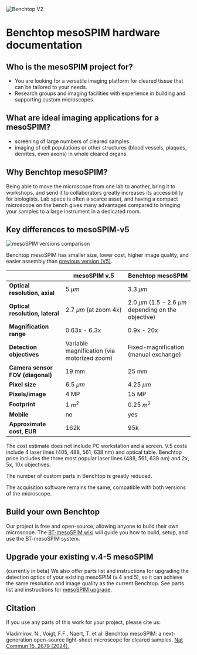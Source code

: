 ![Benchtop V2](https://github.com/mesoSPIM/benchtop-hardware/blob/main/Benchtop-2024(default-version)/CAD-model-Inventor/mesoSPIM/renderings/overview/benchtop-mesoSPIM_latest.png)

# Benchtop mesoSPIM hardware documentation

## Who is the mesoSPIM project for?
* You are looking for a versatile imaging platform for cleared tissue that can be tailored to your needs.
* Research groups and imaging facilities with experience in building and supporting custom microscopes.

## What are ideal imaging applications for a mesoSPIM?
* screening of large numbers of cleared samples
* imaging of cell populations or other structures (blood vessels, plaques, denrites, even axons) in whole cleared organs.

## Why Benchtop mesoSPIM?
Being able to move the microscope from one lab to another, bring it to workshops, and send it to collaborators greatly increases its accessibility for biologists. Lab space is often a scarce asset, and having a compact microscope on the bench gives many advantages compared to bringing your samples to a large instrument in a dedicated room. 

## Key differences to mesoSPIM-v5
![mesoSPIM versions comparison](images/mesoSPIM-comparison.png)


Benchtop mesoSPIM has smaller size, lower cost, higher image quality, and easier assembly than [previous version (V5)](https://github.com/mesoSPIM/mesoSPIM-hardware-documentation). 

| 					| **mesoSPIM v.5** | **Benchtop mesoSPIM** |
|----------|----------|--------------------|
|**Optical resolution, axial**| 5 $\mu m$ | 3.3 $\mu m$  | 
|**Optical resolution, lateral**| 2.7 $\mu m$ (at zoom 4x) | 2.0 $\mu m$ (1.5 - 2.6 $\mu m$ depending on the objective) | 
|**Magnification range**| 0.63x - 6.3x | 0.9x - 20x | 
| **Detection objectives** 	|  Variable magnification (via motorized zoom)  | Fixed-magnification (manual exchange) |
| **Camera sensor FOV (diagonal)** | 19 mm |  25 mm |
| **Pixel size** | 6.5 $\mu m$  | 4.25 $\mu m$  | 
| **Pixels/image** | 4 MP | 15 MP |
| **Footprint** | 1 $m^2$ |  0.25 $m^2$ |
| **Mobile** |  no | yes |
| **Approximate cost, EUR** | 162k | 95k | 

The cost estimate does not include PC workstation and a screen. V.5 costs include 4 laser lines (405, 488, 561, 638 nm) and optical table. Benchtop price includes the three most popular laser lines (488, 561, 638 nm) and 2x, 5x, 10x objectives. 

The number of custom parts in Benchtop is greatly reduced. 

The acquisition software remains the same, compatible with both versions of the microscope. 

## Build your own Benchtop
Our project is free and open-source, allowing anyone to build their own microscope. The [BT-mesoSPIM wiki](https://github.com/mesoSPIM/benchtop-hardware/wiki) will guide you how to build, setup, and use the BT-mesoSPIM system.

## Upgrade your existing v.4-5 mesoSPIM
(currently in beta) We also offer parts list and instructions for upgrading the detection optics of your existing mesoSPIM (v.4 and 5), so it can achieve the same resolution and image quality as the current Benchtop. See parts list and instructions for [mesoSPIM upgrade](https://github.com/mesoSPIM/benchtop-hardware/tree/main/v4-5-upgrade-2023).

## Citation
If you use any parts of this work for your project, please cite us:

Vladimirov, N., Voigt, F.F., Naert, T. et al. Benchtop mesoSPIM: a next-generation open-source light-sheet microscope for cleared samples. [Nat Commun 15, 2679 (2024).](https://doi.org/10.1038/s41467-024-46770-2)
